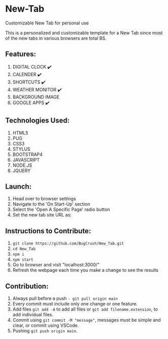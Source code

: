 # New-Tab
Customizable New Tab for personal use

This is a personalized and customizable template for a New Tab since most of the new tabs in various browsers are total BS.

## Features:
  1. DIGITAL CLOCK                      ✔️
  2. CALENDER                           ✔️
  3. SHORTCUTS                          ✔️
  4. WEATHER MONITOR                    ✔️
  7. BACKGROUND IMAGE 
  8. GOOGLE APPS                        ✔️
  
  
## Technologies Used:
  1. HTML5
  2. PUG
  3. CSS3
  4. STYLUS
  5. BOOTSTRAP4
  6. JAVASCRIPT
  7. NODE.JS
  8. JQUERY
  
  
## Launch:
  1. Head over to browser settings
  2. Navigate to the 'On Start-Up' section
  3. Select the 'Open A Specific Page' radio button
  4. Set the new tab site URL as: 
  
  
## Instructions to Contribute:
  1. ```git clone https://github.com/BugCrush/New_Tab.git```
  2. ```cd New_Tab```
  3. ```npm i```
  4. ```npm start```
  5. Go to browser and visit "localhost:3000/"
  6. Refresh the webpage each time you make a change to see the results
 
 
## Contribution:
  1. Always pull before a push ```- git pull origin main```
  2. Every commit must include only one change or one feature.
  3. Add files ```git add -A``` to add all files or ```git add filename.extension```, to add individual files.
  4. Commit using ```git commit -M "message"```, messages must be simple and clear, or commit using VSCode.
  5. Pushing ```git push origin main```.
